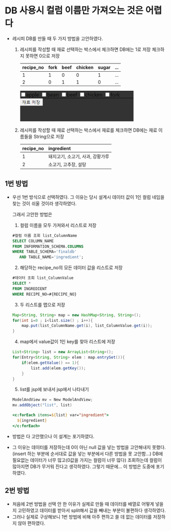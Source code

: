 # DB 사용시 컬럼 이름만 가져오는 것은 어렵다

* 레시피 DB를 만들 때 두 가지 방법을 고안하였다.

  1. 레시피를 작성할 때 재료 선택하는 박스에서 체크하면 DB에는 1로 저장 체크하지 못하면 0으로 저장

     | recipe_no | fork | beef | chicken | sugar | ...  |
     | --------- | ---- | ---- | ------- | ----- | ---- |
     | 1         | 1    | 0    | 0       | 1     | ...  |
     | 2         | 0    | 1    | 1       | 0     | ...  |

     ![image-20211020002002461](../../md-images/image-20211020002002461.png)

  2. 레시피를 작성할 때 재료 선택하는 박스에서 재료를 체크하면 DB에는 재료 이름들을 String으로 저장

     | recipe_no | ingredient                       |
     | --------- | -------------------------------- |
     | 1         | 돼지고기, 소고기, 사과, 강황가루 |
     | 2         | 소고기, 고추장, 설탕             |



## 1번 방법

* 우선 1번 방식으로 선택하였다. 그 이유는 당시 설계시 데이터 값이 1인 컬럼 네임을 찾는 것이 쉬울 것이라 생각하였다.

  그래서 고안한 방법은 

  1. 컬럼 이름을 모두 가져와서 리스트로 저장

  ```sql
  #컬럼 이름 조회 list_ColumnName
  SELECT COLUMN_NAME
  FROM INFORMATION_SCHEMA.COLUMNS
  WHERE TABLE_SCHEMA='finaldb'  
     AND TABLE_NAME='ingredient';
  ```

  2. 해당하는 recipe_no의 모든 데이터 값을 리스트로 저장

  ```sql
  #데이터 조회 list_ColumnValue
  SELECT *
  FROM INGREDIENT
  WHERE RECIPE_NO=#{RECIPE_NO}
  ```

  3.  두 리스트를 맵으로 저장
  
  ```JAVA
  Map<String, String> map = new HashMap<String, String>();
  for(int i=0 ; i<list.size() ; i++){
      map.put(list_ColumnName.get(i), list_ColumnValue.get(i));
  }
  ```
  
  4. map에서 value값이 1인 key를 찾아 리스트에 저장
  
  ```java
  List<String> list = new ArrayList<String>();
  for(Entry<String, String> elem : map.entrySet()){
      if(elem.getValue() == 1){
          list.add(elem.getKey());
      }
  }
  ```
  
  5. list를 jsp에 보내서 jsp에서 나타내기
  
  ```java
  ModelAndView mv = New ModelAndView;
  mv.addObject("list", list)
  ```
  
  ```jsp
  <c:forEach items=${list} var="ingredient">
  	${ingredient}
  </c:forEach>
  ```

* 방법은 다 고안했으나 이 설계는 포기하였다.
* 그 이유는 데이터를 저장하는데 0이 아닌 null 값을 넣는 방법을 고안해내지 못했다. (insert 하는 부분에 순서대로 값을 넣는 부분에서 다른 방법을 못 고안함...) DB에 필요없는 데이터가 너무 많고(0값을 가지는 컬럼이 너무 많다) 조회하는데 컬럼이 많아지면 DB가 무거워 진다고 생각하였다. 그렇기 때문에... 이 방법은 도중에 포기하였다.



## 2번 방법

* 처음에 2번 방법을 선택 안 한 이유가 실제로 만들 때 데이터를 배열로 어떻게 넣을지 고민하였고 데이터를 받아서 split해서 값을 빼내는 부분이 불편하다 생각하였다.
* 그러나 실제로 구상해보니 1번 방법에 비해 아주 편하고 쓸 데 없는 데이터를 저장하지 않아 편하였다.

